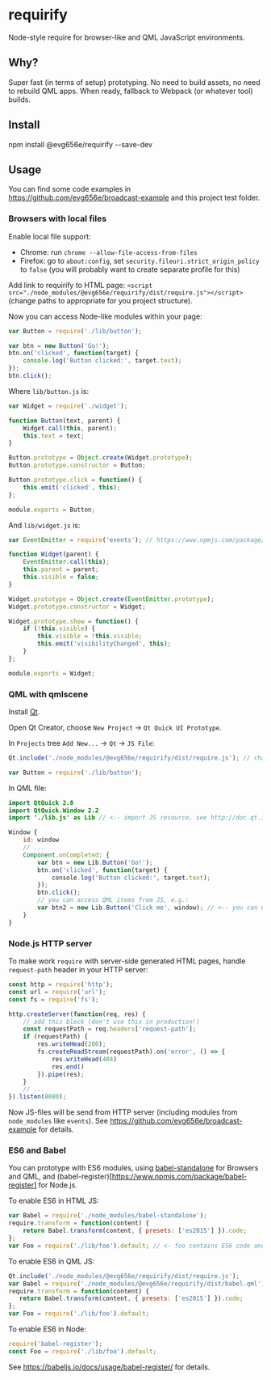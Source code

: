 # requirify

Node-style require for browser-like and QML JavaScript environments.

## Why?

Super fast (in terms of setup) prototyping. No need to build assets, no need to rebuild QML apps. When ready, fallback to Webpack (or whatever tool) builds.

## Install

npm install @evg656e/requirify --save-dev

## Usage

You can find some code examples in <https://github.com/evg656e/broadcast-example> and this project test folder.

### Browsers with local files

Enable local file support:
  * Chrome: run `chrome --allow-file-access-from-files`
  * Firefox: go to `about:config`, set `security.fileuri.strict_origin_policy` to `false` (you will probably want to create separate profile for this)

Add link to requirify to HTML page: `<script src="./node_modules/@evg656e/requirify/dist/require.js"></script>` (change paths to appropriate for you project structure).

Now you can access Node-like modules within your page:
```js
var Button = require('./lib/button');

var btn = new Button('Go!');
btn.on('clicked', function(target) {
    console.log('Button clicked:', target.text);
});
btn.click();
```

Where `lib/button.js` is:
```js
var Widget = require('./widget');

function Button(text, parent) {
    Widget.call(this, parent);
    this.text = text;
}

Button.prototype = Object.create(Widget.prototype);
Button.prototype.constructor = Button;

Button.prototype.click = function() {
    this.emit('clicked', this);
};

module.exports = Button;
```

And `lib/widget.js` is:
```js
var EventEmitter = require('events'); // https://www.npmjs.com/package/events 

function Widget(parent) {
    EventEmitter.call(this);
    this.parent = parent;
    this.visible = false;
}

Widget.prototype = Object.create(EventEmitter.prototype);
Widget.prototype.constructor = Widget;

Widget.prototype.show = function() {
    if (!this.visible) {
        this.visible = !this.visible;
        this.emit('visibilityChanged', this);
    }
};

module.exports = Widget;
```

### QML with qmlscene

Install [Qt](https://www.qt.io/download-open-source/).

Open Qt Creator, choose `New Project` -> `Qt Quick UI Prototype`.

In `Projects` tree `Add New...` -> `Qt` -> `JS File`:
```js
Qt.include('./node_modules/@evg656e/requirify/dist/require.js'); // change paths to appropriate for you project structure

var Button = require('./lib/button');
```

In QML file:
```qml
import QtQuick 2.8
import QtQuick.Window 2.2
import './lib.js' as Lib // <-- import JS resource, see http://doc.qt.io/qt-5/qtqml-javascript-imports.html

Window {
    id: window
    // ...
    Component.onCompleted: {
        var btn = new Lib.Button('Go!');
        btn.on('clicked', function(target) {
            console.log('Button clicked:', target.text);
        });
        btn.click();
        // you can access QML items from JS, e.g.:
        var btn2 = new Lib.Button('Click me', window); // <-- you can use QML Window properties and methods within JS code
    }
}
```

### Node.js HTTP server

To make work `require` with server-side generated HTML pages, handle `request-path` header in your HTTP server:
```js
const http = require('http');
const url = require('url');
const fs = require('fs');

http.createServer(function(req, res) {
    // add this block (don't use this in production!)
    const requestPath = req.headers['request-path'];
    if (requestPath) {
        res.writeHead(200);
        fs.createReadStream(requestPath).on('error', () => {
            res.writeHead(404)
            res.end()
        }).pipe(res);
    }
    // ...
}).listen(8080);
```

Now JS-files will be send from HTTP server (including modules from `node_modules` like `events`). See <https://github.com/evg656e/broadcast-example> for details.

### ES6 and Babel

You can prototype with ES6 modules, using [babel-standalone](https://www.npmjs.com/package/babel-standalone) for Browsers and QML, and (babel-register)[https://www.npmjs.com/package/babel-register] for Node.js.

To enable ES6 in HTML JS:
```js
var Babel = require('./node_modules/babel-standalone');
require.transform = function(content) {
    return Babel.transform(content, { presets: ['es2015'] }).code;
};
var Foo = require('./lib/foo').default; // <- foo contains ES6 code and uses ES6 modules (import/export)
```

To enable ES6 in QML JS:
```js
Qt.include('./node_modules/@evg656e/requirify/dist/require.js');
var Babel = require('./node_modules/@evg656e/requirify/dist/babel.qml'); // <- use patched version of babel-standalone from requirify, standard version won't work because of QML JS engine bugs
require.transform = function(content) {
   return Babel.transform(content, { presets: ['es2015'] }).code;
};
var Foo = require('./lib/foo').default;
```

To enable ES6 in Node:
```js
require('babel-register');
const Foo = require('./lib/foo').default;
```
See <https://babeljs.io/docs/usage/babel-register/> for details.
